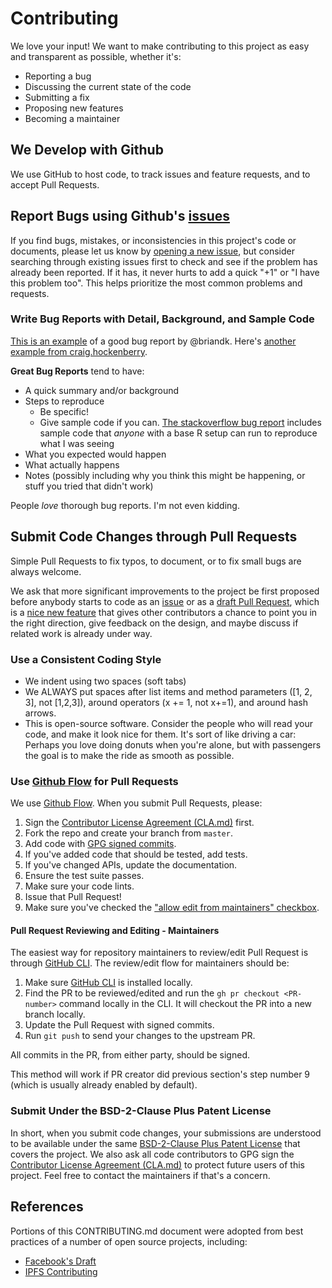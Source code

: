 # Contributing

We love your input! We want to make contributing to this project as easy and transparent as possible, whether it's:

- Reporting a bug
- Discussing the current state of the code
- Submitting a fix
- Proposing new features
- Becoming a maintainer

## We Develop with Github
We use GitHub to host code, to track issues and feature requests, and to accept Pull Requests.

## Report Bugs using Github's [issues](https://github.com/briandk/transcriptase-atom/issues)

If you find bugs, mistakes, or inconsistencies in this project's code or documents, please let us know by [opening a new issue](./issues), but consider searching through existing issues first to check and see if the problem has already been reported. If it has, it never hurts to add a quick "+1" or "I have this problem too". This helps prioritize the most common problems and requests.

### Write Bug Reports with Detail, Background, and Sample Code

[This is an example](http://stackoverflow.com/q/12488905/180626) of a good bug report by @briandk. Here's [another example from craig.hockenberry](http://www.openradar.me/11905408).

**Great Bug Reports** tend to have:

- A quick summary and/or background
- Steps to reproduce
  - Be specific!
  - Give sample code if you can. [The stackoverflow bug report](http://stackoverflow.com/q/12488905/180626) includes sample code that *anyone* with a base R setup can run to reproduce what I was seeing
- What you expected would happen
- What actually happens
- Notes (possibly including why you think this might be happening, or stuff you tried that didn't work)

People *love* thorough bug reports. I'm not even kidding.

## Submit Code Changes through Pull Requests

Simple Pull Requests to fix typos, to document, or to fix small bugs are always welcome.

We ask that more significant improvements to the project be first proposed before anybody starts to code as an [issue](./issues) or as a [draft Pull Request](./pulls), which is a [nice new feature](https://github.blog/2019-02-14-introducing-draft-pull-requests/) that gives other contributors a chance to point you in the right direction, give feedback on the design, and maybe discuss if related work is already under way.

### Use a Consistent Coding Style

* We indent using two spaces (soft tabs)
* We ALWAYS put spaces after list items and method parameters ([1, 2, 3], not [1,2,3]), around operators (x += 1, not x+=1), and around hash arrows.
* This is open-source software. Consider the people who will read your code, and make it look nice for them. It's sort of like driving a car: Perhaps you love doing donuts when you're alone, but with passengers the goal is to make the ride as smooth as possible.

### Use [Github Flow](https://guides.github.com/introduction/flow/index.html) for Pull Requests

We use [Github Flow](https://guides.github.com/introduction/flow/index.html). When you submit Pull Requests, please:

1. Sign the [Contributor License Agreement (CLA.md)](./CLA.md) first.
2. Fork the repo and create your branch from `master`.
3. Add code with [GPG signed commits](https://docs.github.com/en/github/authenticating-to-github/managing-commit-signature-verification/signing-commits).
4. If you've added code that should be tested, add tests.
5. If you've changed APIs, update the documentation.
6. Ensure the test suite passes.
7. Make sure your code lints.
8. Issue that Pull Request!
9. Make sure you've checked the ["allow edit from maintainers" checkbox](https://docs.github.com/en/github/collaborating-with-pull-requests/working-with-forks/allowing-changes-to-a-pull-request-branch-created-from-a-fork#enabling-repository-maintainer-permissions-on-existing-pull-requests).

#### Pull Request Reviewing and Editing - Maintainers

The easiest way for repository maintainers to review/edit Pull Request is through [GitHub CLI](https://cli.github.com/). The review/edit flow for maintainers should be:

1. Make sure [GitHub CLI](https://cli.github.com/) is installed locally.
2. Find the PR to be reviewed/edited and run the `gh pr checkout <PR-number>` command locally in the CLI. It will checkout the PR into a new branch locally.
3. Update the Pull Request with signed commits.
4. Run `git push` to send your changes to the upstream PR.

All commits in the PR, from either party, should be signed.

This method will work if PR creator did previous section's step number 9 (which is usually already enabled by default).

### Submit Under the BSD-2-Clause Plus Patent License

In short, when you submit code changes, your submissions are understood to be available under the same [BSD-2-Clause Plus Patent License](./LICENSE.md) that covers the project. We also ask all code contributors to GPG sign the [Contributor License Agreement (CLA.md)](./CLA.md) to protect future users of this project. Feel free to contact the maintainers if that's a concern.

## References

Portions of this CONTRIBUTING.md document were adopted from best practices of a number of open source projects, including:
* [Facebook's Draft](https://github.com/facebook/draft-js/blob/a9316a723f9e918afde44dea68b5f9f39b7d9b00/CONTRIBUTING.md)
* [IPFS Contributing](https://github.com/ipfs/community/blob/master/CONTRIBUTING.md)
